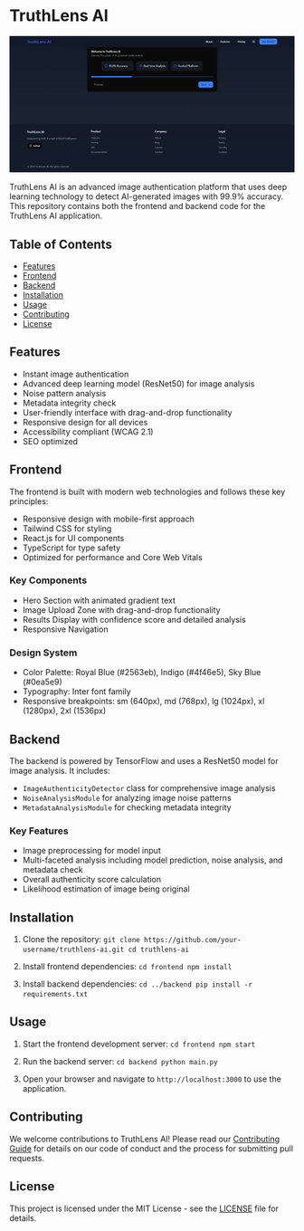 # TruthLens AI


![TruthLens AI Logo](public/Truthlens-AI.png)

TruthLens AI is an advanced image authentication platform that uses deep learning technology to detect AI-generated images with 99.9% accuracy. This repository contains both the frontend and backend code for the TruthLens AI application.

## Table of Contents

- [Features](#features)
- [Frontend](#frontend)
- [Backend](#backend)
- [Installation](#installation)
- [Usage](#usage)
- [Contributing](#contributing)
- [License](#license)

## Features

- Instant image authentication
- Advanced deep learning model (ResNet50) for image analysis
- Noise pattern analysis
- Metadata integrity check
- User-friendly interface with drag-and-drop functionality
- Responsive design for all devices
- Accessibility compliant (WCAG 2.1)
- SEO optimized

## Frontend

The frontend is built with modern web technologies and follows these key principles:

- Responsive design with mobile-first approach
- Tailwind CSS for styling
- React.js for UI components
- TypeScript for type safety
- Optimized for performance and Core Web Vitals

### Key Components

- Hero Section with animated gradient text
- Image Upload Zone with drag-and-drop functionality
- Results Display with confidence score and detailed analysis
- Responsive Navigation

### Design System

- Color Palette: Royal Blue (#2563eb), Indigo (#4f46e5), Sky Blue (#0ea5e9)
- Typography: Inter font family
- Responsive breakpoints: sm (640px), md (768px), lg (1024px), xl (1280px), 2xl (1536px)

## Backend

The backend is powered by TensorFlow and uses a ResNet50 model for image analysis. It includes:

- `ImageAuthenticityDetector` class for comprehensive image analysis
- `NoiseAnalysisModule` for analyzing image noise patterns
- `MetadataAnalysisModule` for checking metadata integrity

### Key Features

- Image preprocessing for model input
- Multi-faceted analysis including model prediction, noise analysis, and metadata check
- Overall authenticity score calculation
- Likelihood estimation of image being original

## Installation

1. Clone the repository:   ```
   git clone https://github.com/your-username/truthlens-ai.git
   cd truthlens-ai   ```

2. Install frontend dependencies:   ```
   cd frontend
   npm install   ```

3. Install backend dependencies:   ```
   cd ../backend
   pip install -r requirements.txt   ```

## Usage

1. Start the frontend development server:   ```
   cd frontend
   npm start   ```

2. Run the backend server:   ```
   cd backend
   python main.py   ```

3. Open your browser and navigate to `http://localhost:3000` to use the application.

## Contributing

We welcome contributions to TruthLens AI! Please read our [Contributing Guide](CONTRIBUTING.md) for details on our code of conduct and the process for submitting pull requests.

## License

This project is licensed under the MIT License - see the [LICENSE](LICENSE) file for details.
